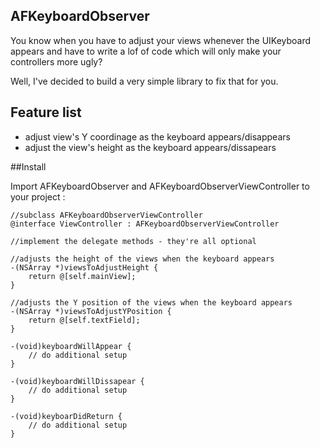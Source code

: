 ## AFKeyboardObserver

You know when you have to adjust your views whenever the UIKeyboard appears and have to write a lof of code which will only make your controllers more ugly?

Well, I've decided to build a very simple library to fix that for you.


## Feature list

- adjust view's Y coordinage as the keyboard appears/disappears
- adjust the view's height as the keyboard appears/dissapears
    
##Install

Import AFKeyboardObserver and AFKeyboardObserverViewController to your project :
    
    //subclass AFKeyboardObserverViewController
    @interface ViewController : AFKeyboardObserverViewController

    //implement the delegate methods - they're all optional

    //adjusts the height of the views when the keyboard appears
    -(NSArray *)viewsToAdjustHeight {
        return @[self.mainView];
    }

    //adjusts the Y position of the views when the keyboard appears
    -(NSArray *)viewsToAdjustYPosition {
        return @[self.textField];
    }

    -(void)keyboardWillAppear {
        // do additional setup
    }

    -(void)keyboardWillDissapear {
        // do additional setup
    }

    -(void)keyboarDidReturn {
        // do additional setup
    }
    
